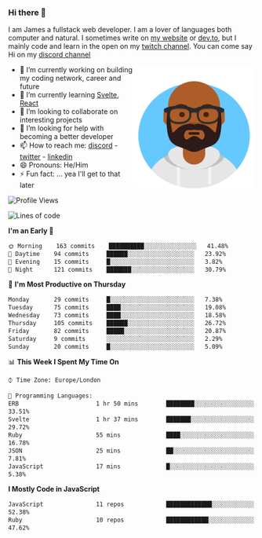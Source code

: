 ### Hi there 👋

I am James a fullstack web developer. I am a lover of languages both computer and natural. I sometimes write on [my website](https://jdhall.dev) or [dev.to](https://dev.to/zefur), but I mainly code and learn in the open on my [twitch channel](https://www.twitch.com/jozuhito). You can come say Hi on my [discord channel](https://discord.gg/sWEHvsBw)



<img align="right" height="250" width="250"  src="/assets/avataaars.png" />

  

- 🔭 I’m currently working on building my coding network, career and future
- 🌱 I’m currently learning [Svelte](https://svelte.dev), [React](https://reactjs.org)
- 👯 I’m looking to collaborate on interesting projects
- 🤔 I’m looking for help with becoming a better developer
- 📫 How to reach me: [discord](https://discord.gg/sWEHvsBw)
                      - [twitter](twitter.com/zefur)
                      - [linkedin](https://linkedin.com/in/j-d-hall)
- 😄 Pronouns: He/Him
- ⚡ Fun fact: ... yea I'll get to that later

 
<!-- BLOG-POST-LIST:START -->

<!-- BLOG-POST-LIST:END -->

<!--START_SECTION:waka-->
![Profile Views](http://img.shields.io/badge/Profile%20Views-0-blue)

![Lines of code](https://img.shields.io/badge/From%20Hello%20World%20I%27ve%20Written-100192%20lines%20of%20code-blue)

**I'm an Early 🐤** 

```text
🌞 Morning    163 commits    ██████████░░░░░░░░░░░░░░░   41.48% 
🌆 Daytime    94 commits     ██████░░░░░░░░░░░░░░░░░░░   23.92% 
🌃 Evening    15 commits     █░░░░░░░░░░░░░░░░░░░░░░░░   3.82% 
🌙 Night      121 commits    ███████░░░░░░░░░░░░░░░░░░   30.79%

```
📅 **I'm Most Productive on Thursday** 

```text
Monday       29 commits     █░░░░░░░░░░░░░░░░░░░░░░░░   7.38% 
Tuesday      75 commits     ████░░░░░░░░░░░░░░░░░░░░░   19.08% 
Wednesday    73 commits     ████░░░░░░░░░░░░░░░░░░░░░   18.58% 
Thursday     105 commits    ██████░░░░░░░░░░░░░░░░░░░   26.72% 
Friday       82 commits     █████░░░░░░░░░░░░░░░░░░░░   20.87% 
Saturday     9 commits      ░░░░░░░░░░░░░░░░░░░░░░░░░   2.29% 
Sunday       20 commits     █░░░░░░░░░░░░░░░░░░░░░░░░   5.09%

```


📊 **This Week I Spent My Time On** 

```text
⌚︎ Time Zone: Europe/London

💬 Programming Languages: 
ERB                      1 hr 50 mins        ████████░░░░░░░░░░░░░░░░░   33.51% 
Svelte                   1 hr 37 mins        ███████░░░░░░░░░░░░░░░░░░   29.72% 
Ruby                     55 mins             ████░░░░░░░░░░░░░░░░░░░░░   16.78% 
JSON                     25 mins             ██░░░░░░░░░░░░░░░░░░░░░░░   7.81% 
JavaScript               17 mins             █░░░░░░░░░░░░░░░░░░░░░░░░   5.38%

```

**I Mostly Code in JavaScript** 

```text
JavaScript               11 repos            █████████████░░░░░░░░░░░░   52.38% 
Ruby                     10 repos            ████████████░░░░░░░░░░░░░   47.62%

```



<!--END_SECTION:waka-->
